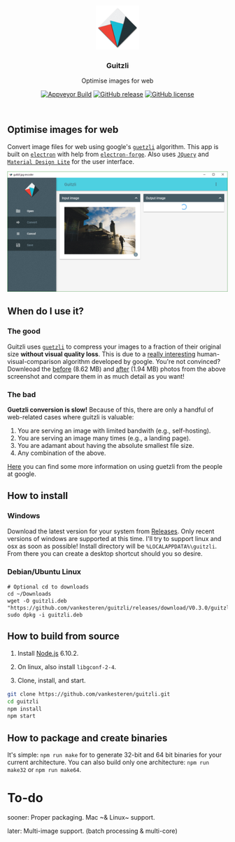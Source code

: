 <p align="center">
  <img src="https://raw.githubusercontent.com/vankesteren/guitzli/master/build/icon.png" width="20%"></img>
  <h3 align="center">Guitzli</h3>
  <p align="center">Optimise images for web</p>
  <p align="center">
    <a href="https://ci.appveyor.com/project/vankesteren/guitzli"><img src="https://ci.appveyor.com/api/projects/status/24xoj95ytbf4kn0g?svg=true" alt="Appveyor Build"></a>
    <a href="https://github.com/vankesteren/guitzli/releases"><img src="https://img.shields.io/github/release/vankesteren/guitzli.svg" alt="GitHub release"></a>
    <a href="https://raw.githubusercontent.com/vankesteren/blog/master/LICENSE"><img src="https://img.shields.io/badge/license-MIT-orange.svg" alt="GitHub license"></a>
  </p>
</p>
<br/>

## Optimise images for web
Convert image files for web using google's [`guetzli`](https://github.com/google/guetzli) algorithm. This app is built on [`electron`](https://electron.atom.io/) with help from [`electron-forge`](https://beta.electronforge.io/). Also uses [`JQuery`](https://jquery.com/) and [`Material Design Lite`](http://getmdl.io) for the user interface.

![screenshot](https://raw.githubusercontent.com/vankesteren/guitzli/master/screenshot.png)

## When do I use it?
### The good
Guitzli uses [`guetzli`](https://github.com/google/guetzli) to compress your images to a fraction of their original size __without visual quality loss__. This is due to a [really interesting](https://arxiv.org/abs/1703.04421) human-visual-comparison algorithm developed by google. You're not convinced? Downleoad the [before](https://raw.githubusercontent.com/vankesteren/guitzli/master/before.jpg) (8.62 MB) and [after](https://raw.githubusercontent.com/vankesteren/guitzli/master/after.jpg) (1.94 MB) photos from the above screenshot and compare them in as much detail as you want!

### The bad
__Guetzli conversion is slow!__ Because of this, there are only a handful of web-related cases where guitzli is valuable:
1. You are serving an image with limited bandwith (e.g., self-hosting).
2. You are serving an image many times (e.g., a landing page).
3. You are adamant about having the absolute smallest file size.
4. Any combination of the above.

[Here](https://github.com/google/guetzli#using) you can find some more information on using guetzli from the people at google.

## How to install

### Windows
Download the latest version for your system from [Releases](https://github.com/vankesteren/guitzli/releases). Only recent versions of windows are supported at this time. I'll try to support linux and osx as soon as possible!
Install directory will be `%LOCALAPPDATA%\guitzli`. From there you can create a desktop shortcut should you so desire.

### Debian/Ubuntu Linux
```shell
# Optional cd to downloads
cd ~/Downloads
wget -O guitzli.deb "https://github.com/vankesteren/guitzli/releases/download/V0.3.0/guitzli_linux_64.deb"
sudo dpkg -i guitzli.deb
```

## How to build from source

1. Install [Node.js](https://nodejs.org/en/download/) 6.10.2.

2. On linux, also install `libgconf-2-4`.

3. Clone, install, and start.
```bash
git clone https://github.com/vankesteren/guitzli.git
cd guitzli
npm install
npm start
```


## How to package and create binaries

It's simple: `npm run make` for to generate 32-bit and 64 bit binaries for your current architecture. You can also build only one architecture: `npm run make32` or `npm run make64`.


# To-do

sooner: Proper packaging. Mac ~& Linux~ support.

later: Multi-image support. (batch processing & multi-core)
